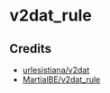 # v2dat_rule

## Credits
- [urlesistiana/v2dat](https://github.com/urlesistiana/v2dat)
- [MartialBE/v2dat_rule](https://github.com/MartialBE/v2dat_rule)